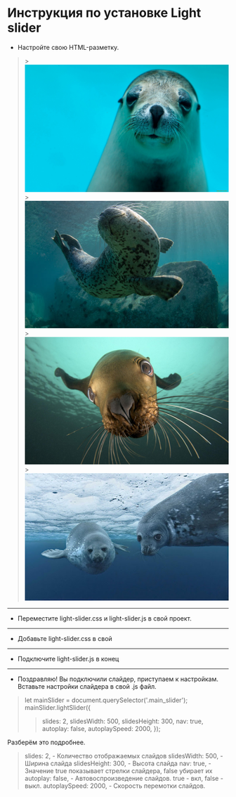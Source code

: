 # Инструкция по установке Light slider #

* Настройте свою HTML-разметку.
><div class="main_slider">
>><div><img src="./img/2560x1600_1015246_[www.ArtFile.ru].jpg" alt="cat1"></div>
>><div><img src="./img/2.jpg" alt="cat2"></div>
>><div><img src="./img/3.jpg" alt="cat3"></div>
>><div><img src="./img/4.jpg" alt="cat4"></div>
></div>
***
* Переместите light-slider.css и light-slider.js в свой проект.
***
* Добавьте light-slider.css в свой <head>
><link rel="stylesheet" href="./css/light-slider.css">
***
* Подключите light-slider.js в конец <body>
><script src="./js/light-slider.js"></script>
***
* Поздравляю! Вы подключили слайдер, приступаем к настройкам.
Вставьте настройки слайдера в свой .js файл.
>let mainSlider = document.querySelector('.main_slider');
>mainSlider.lightSlider({
>>slides: 2,
>>slidesWidth: 500,
>>slidesHeight: 300,
>>nav: true,
>>autoplay: false,
>>autoplaySpeed: 2000,
>});

Разберём это подробнее.
>slides: 2, - Количество отображаемых слайдов
>slidesWidth: 500, - Ширина слайда
>slidesHeight: 300, - Высота слайда
>nav: true, - Значение true показывает стрелки слайдера, false убирает их
>autoplay: false, - Автовоспроизведение слайдов. true - вкл, false - выкл.
>autoplaySpeed: 2000, - Скорость перемотки слайдов.